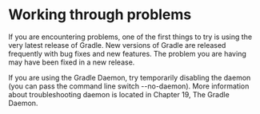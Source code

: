 # Working through problems

If you are encountering problems, one of the first things to try is using the very latest release of Gradle. New versions of Gradle are released frequently with bug fixes and new features. The problem you are having may have been fixed in a new release.

If you are using the Gradle Daemon, try temporarily disabling the daemon (you can pass the command line switch --no-daemon). More information about troubleshooting daemon is located in Chapter 19, The Gradle Daemon.



